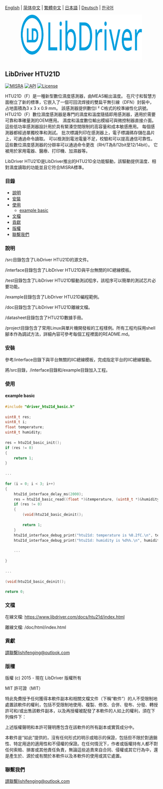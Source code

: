[English](/README.md) | [ 简体中文](/README_zh-Hans.md) | [繁體中文](/README_zh-Hant.md) | [日本語](/README_ja.md) | [Deutsch](/README_de.md) | [한국어](/README_ko.md)

<div align=center>
<img src="/doc/image/logo.svg" width="400" height="150"/>
</div>

## LibDriver HTU21D

[![MISRA](https://img.shields.io/badge/misra-compliant-brightgreen.svg)](/misra/README.md) [![API](https://img.shields.io/badge/api-reference-blue.svg)](https://www.libdriver.com/docs/htu21d/index.html) [![License](https://img.shields.io/badge/license-MIT-brightgreen.svg)](/LICENSE)

HTU21D（F）是一種新型數位濕度感測器，由MEAS輸出溫度。 在尺寸和智慧方面樹立了新的標準，它嵌入了一個可回流焊接的雙扁平無引線（DFN）封裝中，占地面積為3 x 3 x 0.9 mm。 該感測器提供數位I ² C格式的校準線性化訊號。 HTU21D（F）數位濕度感測器是專門的濕度和溫度隨插即用感測器，適用於需要可靠和準確量測的OEM應用。 濕度和溫度數位輸出模組可與微控制器直接介面。 這些低功率感測器設計用於具有緊湊空間限制的高容量和成本敏感應用。 每個感測器都經過單獨校準和測試。 批次標識列印在感測器上，電子標識碼存儲在晶片上，可通過命令讀取。 可以檢測到電池電量不足，校驗和可以提高通信可靠性。 這些數位濕度感測器的分辯率可以通過命令更改（RH/T為8/12bit至12/14bit）。 它被用於家用電器、醫療、打印機、加濕器等。

LibDriver HTU21D是LibDriver推出的HTU21D全功能驅動，該驅動提供溫度、相對濕度讀取的功能並且它符合MISRA標準。

### 目錄

  - [說明](#說明)
  - [安裝](#安裝)
  - [使用](#使用)
    - [example basic](#example-basic)
  - [文檔](#文檔)
  - [貢獻](#貢獻)
  - [版權](#版權)
  - [聯繫我們](#聯繫我們)

### 說明

/src目錄包含了LibDriver HTU21D的源文件。

/interface目錄包含了LibDriver HTU21D與平台無關的IIC總線模板。

/test目錄包含了LibDriver HTU21D驅動測試程序，該程序可以簡單的測試芯片必要功能。

/example目錄包含了LibDriver HTU21D編程範例。

/doc目錄包含了LibDriver HTU21D離線文檔。

/datasheet目錄包含了HTU21D數據手冊。

/project目錄包含了常用Linux與單片機開發板的工程樣例。所有工程均採用shell腳本作為調試方法，詳細內容可參考每個工程裡面的README.md。

### 安裝

參考/interface目錄下與平台無關的IIC總線模板，完成指定平台的IIC總線驅動。

將/src目錄，/interface目錄和/example目錄加入工程。

### 使用

#### example basic

```C
#include "driver_htu21d_basic.h"

uint8_t res;
uint8_t i;
float temperature;
uint8_t humidity;

res = htu21d_basic_init();
if (res != 0)
{
    return 1;
}

...

for (i = 0; i < 3; i++)
{
    htu21d_interface_delay_ms(2000);
    res = htu21d_basic_read((float *)&temperature, (uint8_t *)&humidity);
    if (res != 0)
    {
        (void)htu21d_basic_deinit();

        return 1;
    }
    htu21d_interface_debug_print("htu21d: temperature is %0.2fC.\n", temperature);
    htu21d_interface_debug_print("htu21d: humidity is %d%%.\n", humidity); 
    
    ...
        
}

...

(void)htu21d_basic_deinit();

return 0;
```

### 文檔

在線文檔: https://www.libdriver.com/docs/htu21d/index.html

離線文檔: /doc/html/index.html

### 貢獻

請聯繫lishifenging@outlook.com

### 版權

版權 (c) 2015 - 現在 LibDriver 版權所有

MIT 許可證（MIT）

特此免費授予任何獲得本軟件副本和相關文檔文件（下稱“軟件”）的人不受限制地處置該軟件的權利，包括不受限制地使用、複製、修改、合併、發布、分發、轉授許可和/或出售該軟件副本，以及再授權被配發了本軟件的人如上的權利，須在下列條件下：

上述版權聲明和本許可聲明應包含在該軟件的所有副本或實質成分中。

本軟件是“如此”提供的，沒有任何形式的明示或暗示的保證，包括但不限於對適銷性、特定用途的適用性和不侵權的保證。在任何情況下，作者或版權持有人都不對任何索賠、損害或其他責任負責，無論這些追責來自合同、侵權或其它行為中，還是產生於、源於或有關於本軟件以及本軟件的使用或其它處置。

### 聯繫我們

請聯繫lishifenging@outlook.com
